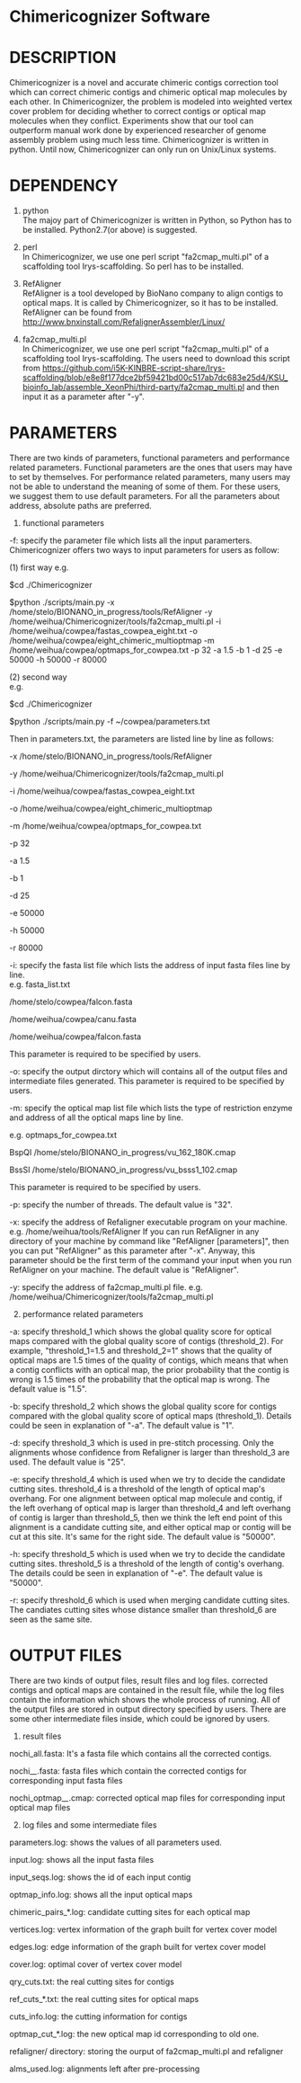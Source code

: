 

# Chimericognizer Software



# DESCRIPTION

Chimericognizer is a novel and accurate chimeric contigs correction tool which can correct chimeric contigs and chimeric optical map molecules by each other. In Chimericognizer, the problem is modeled into weighted vertex cover problem for deciding whether to correct contigs or optical map molecules when they conflict. Experiments show that our tool can outperform manual work done by experienced researcher of genome assembly problem using much less time.
Chimericognizer is written in python. Until now, Chimericognizer can only run on Unix/Linux systems.  



# DEPENDENCY


1. python   
The majoy part of Chimericognizer is written in Python, so Python has to be installed. 
Python2.7(or above) is suggested.  

2. perl   
In Chimericognizer, we use one perl script "fa2cmap_multi.pl" of a scaffolding tool Irys-scaffolding.
So perl has to be installed.

3. RefAligner   
RefAligner is a tool developed by BioNano company to align contigs to optical maps. It is called by Chimericognizer, so it has to be installed. 
RefAligner can be found from http://www.bnxinstall.com/RefalignerAssembler/Linux/ 

4. fa2cmap_multi.pl   
In Chimericognizer, we use one perl script "fa2cmap_multi.pl" of a scaffolding tool Irys-scaffolding. 
The users need to download this script from https://github.com/i5K-KINBRE-script-share/Irys-scaffolding/blob/e8e8f177dce2bf59421bd00c517ab7dc683e25d4/KSU_bioinfo_lab/assemble_XeonPhi/third-party/fa2cmap_multi.pl
and then input it as a parameter after "-y".




# PARAMETERS


There are two kinds of parameters, functional parameters and performance related parameters. 
Functional parameters are the ones that users may have to set by themselves. For performance related parameters, many users may not be able to understand the meaning of some of them. For these users, we suggest them to use default parameters. For all the parameters about address, absolute paths are preferred. 

1. functional parameters  

-f: specify the parameter file which lists all the input paramerters.
Chimericognizer offers two ways to input parameters for users as follow:

(1) first way
e.g. 

$cd ./Chimericognizer

$python ./scripts/main.py -x /home/stelo/BIONANO_in_progress/tools/RefAligner -y /home/weihua/Chimericognizer/tools/fa2cmap_multi.pl -i /home/weihua/cowpea/fastas_cowpea_eight.txt -o /home/weihua/cowpea/eight_chimeric_multioptmap -m /home/weihua/cowpea/optmaps_for_cowpea.txt -p 32 -a 1.5 -b 1 -d 25 -e 50000 -h 50000 -r 80000

(2) second way  
e.g.

$cd ./Chimericognizer

$python ./scripts/main.py -f ~/cowpea/parameters.txt

Then in parameters.txt, the parameters are listed line by line as follows:

-x /home/stelo/BIONANO_in_progress/tools/RefAligner 

-y /home/weihua/Chimericognizer/tools/fa2cmap_multi.pl 

-i /home/weihua/cowpea/fastas_cowpea_eight.txt 

-o /home/weihua/cowpea/eight_chimeric_multioptmap 

-m /home/weihua/cowpea/optmaps_for_cowpea.txt 

-p 32 

-a 1.5 

-b 1 

-d 25 

-e 50000 

-h 50000 

-r 80000

-i: specify the fasta list file which lists the address of input fasta files line by line.  
e.g. fasta_list.txt 

/home/stelo/cowpea/falcon.fasta  

/home/weihua/cowpea/canu.fasta  

/home/weihua/cowpea/falcon.fasta  

This parameter is required to be specified by users.   

-o: specify the output dirctory which will contains all of the output files and intermediate files generated. This parameter is required to be specified by users.   

-m: specify the optical map list file which lists the type of restriction enzyme and address of all the optical maps line by line. 

e.g. optmaps_for_cowpea.txt

BspQI   /home/stelo/BIONANO_in_progress/vu_162_180K.cmap

BssSI   /home/stelo/BIONANO_in_progress/vu_bsss1_102.cmap

This parameter is required to be specified by users.   

-p: specify the number of threads. The default value is "32".  

-x: specify the address of Refaligner executable program on your machine. e.g. /home/weihua/tools/RefAligner
If you can run RefAligner in any directory of your machine by command like "RefAligner [parameters]", then you can put "RefAligner" as this parameter after "-x". Anyway, this parameter should be the first term of the command your input when you run RefAligner on your machine. The default value is "RefAligner".   

-y: specify the address of fa2cmap_multi.pl file. e.g. /home/weihua/Chimericognizer/tools/fa2cmap_multi.pl


2. performance related parameters

-a: specify threshold_1 which shows the global quality score for optical maps compared with the global quality score of contigs (threshold_2). For example, "threshold_1=1.5 and threshold_2=1" shows that the quality of optical maps are 1.5 times of the quality of contigs, which means that when a contig conflicts with an optical map, the prior probability that the contig is wrong is 1.5 times of the probability that the optical map is wrong.  The default value is "1.5". 

-b: specify threshold_2 which shows the global quality score for contigs compared with the global quality score of optical maps (threshold_1). Details could be seen in explanation of "-a". The default value is "1".   

-d: specify threshold_3 which is used in pre-stitch processing. Only the alignments whose confidence from Refaligner is larger than threshold_3 are used. The default value is "25".  

-e: specify threshold_4 which is used when we try to decide the candidate cutting sites. threshold_4 is a threshold of the length of optical map's overhang. For one alignment between optical map molecule and contig, if the left overhang of optical map is larger than threshold_4 and left overhang of contig is larger than threshold_5, then we think the left end point of this alignment is a candidate cutting site, and either optical map or contig will be cut at this site. It's same for the right side. The default value is "50000". 

-h: specify threshold_5 which is used when we try to decide the candidate cutting sites. threshold_5 is a threshold of the length of contig's overhang. The details could be seen in explanation of "-e". The default value is "50000". 

-r: specify threshold_6 which is used when merging candidate cutting sites. The candiates cutting sites whose distance smaller than threshold_6 are seen as the same site.



# OUTPUT FILES

There are two kinds of output files, result files and log files. corrected contigs and optical maps are contained in the result file, while the log files contain the information which shows the whole process of running. All of the output files are stored in output directory specified by users. There are some other intermediate files inside, which could be ignored by users.
 
1. result files

nochi_all.fasta: It's a fasta file which contains all the corrected contigs.

nochi_*_*.fasta: fasta files which contain the corrected contigs for corresponding input fasta files

nochi_optmap_*_*.cmap: corrected optical map files for corresponding input optical map files

2. log files and some intermediate files  

parameters.log: shows the values of all parameters used. 

input.log: shows all the input fasta files  

input_seqs.log: shows the id of each input contig

optmap_info.log: shows all the input optical maps

chimeric_pairs_*.log: candidate cutting sites for each optical map

vertices.log: vertex information of the graph built for vertex cover model

edges.log: edge information of the graph built for vertex cover model

cover.log: optimal cover of vertex cover model

qry_cuts.txt: the real cutting sites for contigs

ref_cuts_*.txt: the real cutting sites for optical maps

cuts_info.log: the cutting information for contigs

optmap_cut_*.log: the new optical map id corresponding to old one.  

refaligner/ directory: storing the ourput of fa2cmap_multi.pl and refaligner

alms_used.log: alignments left after pre-processing
